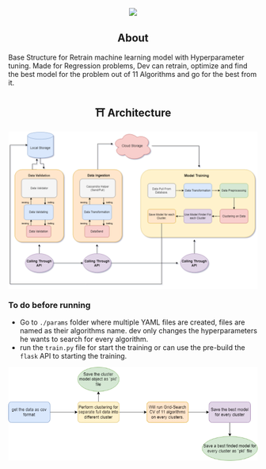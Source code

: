 <p align="center">
<img src="https://forthebadge.com/images/badges/made-with-python.svg" >
</p>

<h2 align="center">
 About 
 </h2>
Base Structure for Retrain machine learning model with Hyperparameter tuning. Made for Regression problems, Dev can retrain, optimize and find the best model for the problem out of 11 Algorithms and go for the best from it.
 
<h2 align="center"> ⛩ Architecture </h2>
<p align="center">
<img align="center" src="https://github.com/subha996/Retrain-Life-Cycle/blob/main/Archi%201.drawio%20(3).png" >
</p>

### To do before running
* Go to `./params` folder where multiple YAML files are created, files are named as their algorithms name. dev only changes the hyperparameters he wants to search for every algorithm.
* run the `train.py` file for start the training or can use the pre-build the `flask` API to starting the training.
<p align="center">
<img align="center" src="https://github.com/subha996/Retrain-Life-Cycle/blob/main/train_tune%20(1).png" >
</p>
